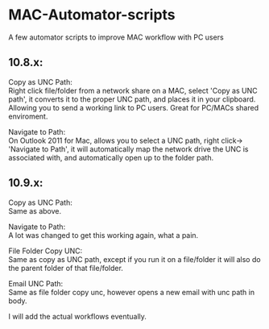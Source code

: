 MAC-Automator-scripts
=====================

A few automator scripts to improve MAC workflow with PC users

10.8.x:
---------------------
Copy as UNC Path:  
Right click file/folder from a network share on a MAC, select 'Copy as UNC path', it converts it to the proper UNC path, and places it in your clipboard.  Allowing you to send a working link to PC users.  Great for PC/MACs shared enviroment.

Navigate to Path:  
On Outlook 2011 for Mac, allows you to select a UNC path, right click-> 'Navigate to Path', it will automatically map the network drive the UNC is associated with, and automatically open up to the folder path.

10.9.x:
---------------------
Copy as UNC Path:  
Same as above.

Navigate to Path:  
A lot was changed to get this working again, what a pain.

File Folder Copy UNC:  
Same as copy as UNC path, except if you run it on a file/folder it will also do the parent folder of that file/folder.

Email UNC Path:  
Same as file folder copy unc, however opens a new email with unc path in body.


I will add the actual workflows eventually.
